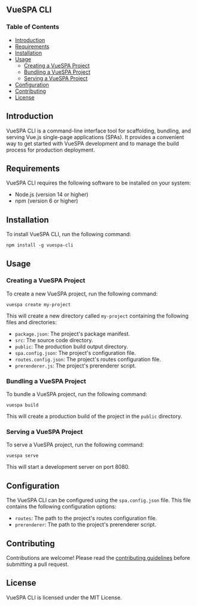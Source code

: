 ## VueSPA CLI

### Table of Contents

- [Introduction](#introduction)
- [Requirements](#requirements)
- [Installation](#installation)
- [Usage](#usage)
  - [Creating a VueSPA Project](#creating-a-vuespa-project)
  - [Bundling a VueSPA Project](#bundling-a-vuespa-project)
  - [Serving a VueSPA Project](#serving-a-vuespa-project)
- [Configuration](#configuration)
- [Contributing](#contributing)
- [License](#license)

## Introduction

VueSPA CLI is a command-line interface tool for scaffolding, bundling, and serving Vue.js single-page applications (SPAs). It provides a convenient way to get started with VueSPA development and to manage the build process for production deployment.

## Requirements

VueSPA CLI requires the following software to be installed on your system:

- Node.js (version 14 or higher)
- npm (version 6 or higher)

## Installation

To install VueSPA CLI, run the following command:

```
npm install -g vuespa-cli
```

## Usage

### Creating a VueSPA Project

To create a new VueSPA project, run the following command:

```
vuespa create my-project
```

This will create a new directory called `my-project` containing the following files and directories:

- `package.json`: The project's package manifest.
- `src`: The source code directory.
- `public`: The production build output directory.
- `spa.config.json`:  The project's configuration file.
- `routes.config.json`:  The project's routes configuration file.
- `prerenderer.js`:  The project's prerenderer script.

### Bundling a VueSPA Project

To bundle a VueSPA project, run the following command:

```
vuespa build
```

This will create a production build of the project in the `public` directory.

### Serving a VueSPA Project

To serve a VueSPA project, run the following command:

```
vuespa serve
```

This will start a development server on port 8080.

## Configuration

The VueSPA CLI can be configured using the `spa.config.json` file. This file contains the following configuration options:

- `routes`: The path to the project's routes configuration file.
- `prerenderer`: The path to the project's prerenderer script.

## Contributing

Contributions are welcome! Please read the [contributing guidelines](CONTRIBUTING.md) before submitting a pull request.

## License

VueSPA CLI is licensed under the MIT License.